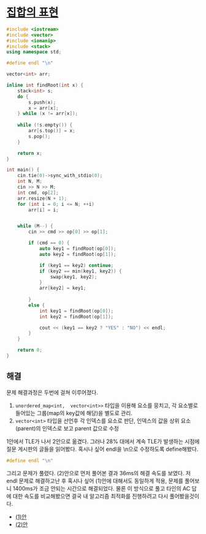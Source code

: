 # [집합의 표현](https://www.acmicpc.net/problem/1717)

```cpp
#include <iostream>
#include <vector>
#include <iomanip>
#include <stack>
using namespace std;

#define endl "\n"

vector<int> arr;

inline int findRoot(int x) {
	stack<int> s;
	do {
		s.push(x);
		x = arr[x];
	} while (x != arr[x]);
	
	while (!s.empty()) {
		arr[s.top()] = x;
		s.pop();
	}

	return x;
}

int main() {
	cin.tie(0)->sync_with_stdio(0);
	int N, M;
	cin >> N >> M;
	int cmd, op[2];
	arr.resize(N + 1);
	for (int i = 0; i <= N; ++i)
		arr[i] = i;


	while (M--) {
		cin >> cmd >> op[0] >> op[1];

		if (cmd == 0) {
			auto key1 = findRoot(op[0]);
			auto key2 = findRoot(op[1]);

			if (key1 == key2) continue;
			if (key2 == min(key1, key2)) {
				swap(key1, key2);
			}
			arr[key2] = key1;
			
		}
		else {
			int key1 = findRoot(op[0]);
			int key2 = findRoot(op[1]);

			cout << (key1 == key2 ? "YES" : "NO") << endl;
		}
	}

	return 0;
}
```

## 해결
문제 해결과정은 두번에 걸쳐 이루어졌다.
1. `unordered_map<int,  vector<int>>` 타입을 이용해 요소를 뭉치고, 각 요소별로 들어있는 그룹(map의 key값에 해당)을 별도로 관리.
2. `vector<int>` 타입을 선언후 각 인덱스를 요소로 판단, 인덱스의 값을 상위 요소(parent)의 인덱스로 보고 parent 값으로 수정

1안에서 TLE가 나서 2안으로 옮겼다. 그러나 28% 대에서 계속 TLE가 발생하는 시점에 질문 게시판의 글들을 읽어봤다. 혹시나 싶어 endl을 \n으로 수정하도록 define해봤다.
```cpp
#define endl "\n"
```

그리고 문제가 풀렸다. (2)안으로 먼저 풀어본 결과 36ms의 해결 속도를 보였다. 저 endl 문제로 해결하고난 후 혹시나 싶어 (1)안에 대해서도 동일하게 적용, 문제를 풀어보니 1400ms가 조금 안되는 시간으로 해결되었다. 물론 이 방식으로 풀고 타인의 AC 답에 대한 속도를 비교해봤으면 결국 내 알고리즘 최적화를 진행하려고 다시 풀어봤을것이다.

* [(1)안](https://www.acmicpc.net/source/83271634)
* [(2)안](https://www.acmicpc.net/source/83271568)